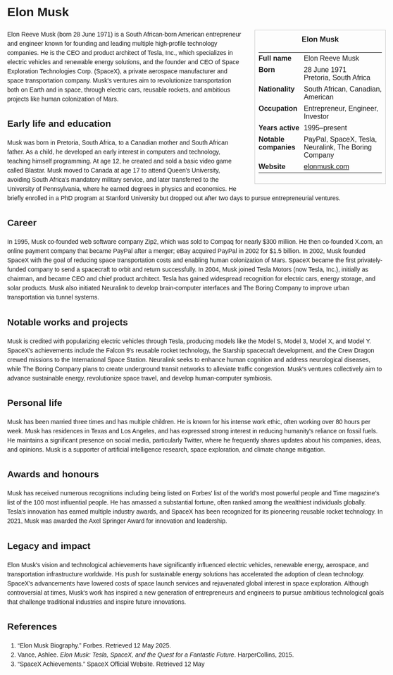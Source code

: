 <!DOCTYPE html>
<html>
<head>
  <title>Elon Musk – Profile</title>
  <style>
    body { font-family: Arial, sans-serif; margin: 2rem auto; max-width: 960px; line-height: 1.5; }
    aside.infobox { float: right; width: 280px; margin: 0 0 1rem 1.5rem; border: 1px solid #ccc; padding: 0.5rem; font-size: 0.9rem; }
    aside.infobox h3 { text-align: center; margin-top: 0; }
    aside.infobox table { width: 100%; border-collapse: collapse; }
    aside.infobox td { padding: 0.25rem 0; vertical-align: top; }
    h1 { margin-top: 0; }
    footer.categories { font-size: 0.8rem; color: #555; border-top: 1px solid #ddd; padding-top: 0.5rem; margin-top: 2rem; }
  </style>
</head>
<body>
  <h1>Elon Musk</h1>
  <aside class="infobox">
    <h3>Elon Musk</h3>
    <table>
      <tr><td><strong>Full name</strong></td><td>Elon Reeve Musk</td></tr>
      <tr><td><strong>Born</strong></td><td>28 June 1971<br>Pretoria, South Africa</td></tr>
      <tr><td><strong>Nationality</strong></td><td>South African, Canadian, American</td></tr>
      <tr><td><strong>Occupation</strong></td><td>Entrepreneur, Engineer, Investor</td></tr>
      <tr><td><strong>Years active</strong></td><td>1995–present</td></tr>
      <tr><td><strong>Notable companies</strong></td><td>PayPal, SpaceX, Tesla, Neuralink, The Boring Company</td></tr>
      <tr><td><strong>Website</strong></td><td><a href="https://www.elonmusk.com">elonmusk.com</a></td></tr>
    </table>
  </aside>
  <p>Elon Reeve Musk (born 28 June 1971) is a South African-born American entrepreneur and engineer known for founding and leading multiple high-profile technology companies. He is the CEO and product architect of Tesla, Inc., which specializes in electric vehicles and renewable energy solutions, and the founder and CEO of Space Exploration Technologies Corp. (SpaceX), a private aerospace manufacturer and space transportation company. Musk's ventures aim to revolutionize transportation both on Earth and in space, through electric cars, reusable rockets, and ambitious projects like human colonization of Mars.</p>
  
  <h2>Early life and education</h2>
  <p>Musk was born in Pretoria, South Africa, to a Canadian mother and South African father. As a child, he developed an early interest in computers and technology, teaching himself programming. At age 12, he created and sold a basic video game called Blastar. Musk moved to Canada at age 17 to attend Queen's University, avoiding South Africa's mandatory military service, and later transferred to the University of Pennsylvania, where he earned degrees in physics and economics. He briefly enrolled in a PhD program at Stanford University but dropped out after two days to pursue entrepreneurial ventures.</p>
  
  <h2>Career</h2>
  <p>In 1995, Musk co-founded web software company Zip2, which was sold to Compaq for nearly $300 million. He then co-founded X.com, an online payment company that became PayPal after a merger; eBay acquired PayPal in 2002 for $1.5 billion. In 2002, Musk founded SpaceX with the goal of reducing space transportation costs and enabling human colonization of Mars. SpaceX became the first privately-funded company to send a spacecraft to orbit and return successfully. In 2004, Musk joined Tesla Motors (now Tesla, Inc.), initially as chairman, and became CEO and chief product architect. Tesla has gained widespread recognition for electric cars, energy storage, and solar products. Musk also initiated Neuralink to develop brain-computer interfaces and The Boring Company to improve urban transportation via tunnel systems.</p>
  
  <h2>Notable works and projects</h2>
  <p>Musk is credited with popularizing electric vehicles through Tesla, producing models like the Model S, Model 3, Model X, and Model Y. SpaceX's achievements include the Falcon 9's reusable rocket technology, the Starship spacecraft development, and the Crew Dragon crewed missions to the International Space Station. Neuralink seeks to enhance human cognition and address neurological diseases, while The Boring Company plans to create underground transit networks to alleviate traffic congestion. Musk's ventures collectively aim to advance sustainable energy, revolutionize space travel, and develop human-computer symbiosis.</p>
  
  <h2>Personal life</h2>
  <p>Musk has been married three times and has multiple children. He is known for his intense work ethic, often working over 80 hours per week. Musk has residences in Texas and Los Angeles, and has expressed strong interest in reducing humanity's reliance on fossil fuels. He maintains a significant presence on social media, particularly Twitter, where he frequently shares updates about his companies, ideas, and opinions. Musk is a supporter of artificial intelligence research, space exploration, and climate change mitigation.</p>
  
  <h2>Awards and honours</h2>
  <p>Musk has received numerous recognitions including being listed on Forbes' list of the world's most powerful people and Time magazine’s list of the 100 most influential people. He has amassed a substantial fortune, often ranked among the wealthiest individuals globally. Tesla's innovation has earned multiple industry awards, and SpaceX has been recognized for its pioneering reusable rocket technology. In 2021, Musk was awarded the Axel Springer Award for innovation and leadership.</p>
  
  <h2>Legacy and impact</h2>
  <p>Elon Musk's vision and technological achievements have significantly influenced electric vehicles, renewable energy, aerospace, and transportation infrastructure worldwide. His push for sustainable energy solutions has accelerated the adoption of clean technology. SpaceX's advancements have lowered costs of space launch services and rejuvenated global interest in space exploration. Although controversial at times, Musk's work has inspired a new generation of entrepreneurs and engineers to pursue ambitious technological goals that challenge traditional industries and inspire future innovations.</p>
  
  <h2>References</h2>
  <ol>
    <li>“Elon Musk Biography.” Forbes. Retrieved 12 May 2025.</li>
    <li>Vance, Ashlee. <i>Elon Musk: Tesla, SpaceX, and the Quest for a Fantastic Future</i>. HarperCollins, 2015.</li>
    <li>“SpaceX Achievements.” SpaceX Official Website. Retrieved 12 May